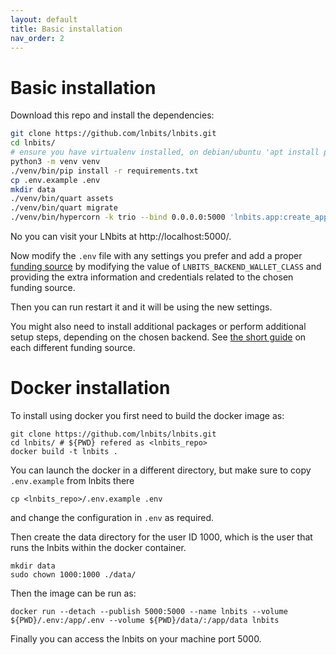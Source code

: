 ```yaml
---
layout: default
title: Basic installation
nav_order: 2
---
```



Basic installation
==================

Download this repo and install the dependencies:

```sh
git clone https://github.com/lnbits/lnbits.git
cd lnbits/
# ensure you have virtualenv installed, on debian/ubuntu 'apt install python3-venv' should work
python3 -m venv venv
./venv/bin/pip install -r requirements.txt
cp .env.example .env
mkdir data
./venv/bin/quart assets
./venv/bin/quart migrate
./venv/bin/hypercorn -k trio --bind 0.0.0.0:5000 'lnbits.app:create_app()'
```

No you can visit your LNbits at http://localhost:5000/.

Now modify the `.env` file with any settings you prefer and add a proper [funding source](./wallets.md) by modifying the value of `LNBITS_BACKEND_WALLET_CLASS` and providing the extra information and credentials related to the chosen funding source.

Then you can run restart it and it will be using the new settings.

You might also need to install additional packages or perform additional setup steps, depending on the chosen backend. See [the short guide](./wallets.md) on each different funding source.

Docker installation
===================

To install using docker you first need to build the docker image as:
```
git clone https://github.com/lnbits/lnbits.git
cd lnbits/ # ${PWD} refered as <lnbits_repo>
docker build -t lnbits .
```

You can launch the docker in a different directory, but make sure to copy `.env.example` from lnbits there
```
cp <lnbits_repo>/.env.example .env
```
and change the configuration in `.env` as required.

Then create the data directory for the user ID 1000, which is the user that runs the lnbits within the docker container.
```
mkdir data
sudo chown 1000:1000 ./data/
```

Then the image can be run as:
```
docker run --detach --publish 5000:5000 --name lnbits --volume ${PWD}/.env:/app/.env --volume ${PWD}/data/:/app/data lnbits
```
Finally you can access the lnbits on your machine port 5000.

